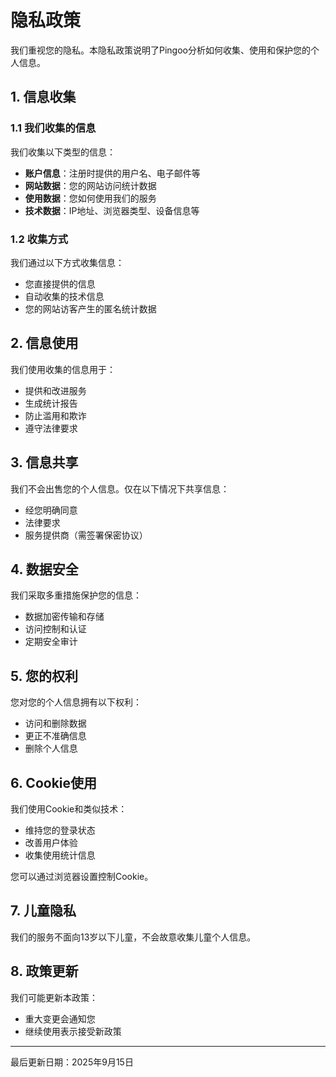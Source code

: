 # 隐私政策

我们重视您的隐私。本隐私政策说明了Pingoo分析如何收集、使用和保护您的个人信息。

## 1. 信息收集

### 1.1 我们收集的信息

我们收集以下类型的信息：

- **账户信息**：注册时提供的用户名、电子邮件等
- **网站数据**：您的网站访问统计数据
- **使用数据**：您如何使用我们的服务
- **技术数据**：IP地址、浏览器类型、设备信息等

### 1.2 收集方式

我们通过以下方式收集信息：

- 您直接提供的信息
- 自动收集的技术信息
- 您的网站访客产生的匿名统计数据

## 2. 信息使用

我们使用收集的信息用于：

- 提供和改进服务
- 生成统计报告
- 防止滥用和欺诈
- 遵守法律要求

## 3. 信息共享

我们不会出售您的个人信息。仅在以下情况下共享信息：

- 经您明确同意
- 法律要求
- 服务提供商（需签署保密协议）

## 4. 数据安全

我们采取多重措施保护您的信息：

- 数据加密传输和存储
- 访问控制和认证
- 定期安全审计

## 5. 您的权利

您对您的个人信息拥有以下权利：

- 访问和删除数据
- 更正不准确信息
- 删除个人信息

## 6. Cookie使用

我们使用Cookie和类似技术：

- 维持您的登录状态
- 改善用户体验
- 收集使用统计信息

您可以通过浏览器设置控制Cookie。

## 7. 儿童隐私

我们的服务不面向13岁以下儿童，不会故意收集儿童个人信息。

## 8. 政策更新

我们可能更新本政策：

- 重大变更会通知您
- 继续使用表示接受新政策

---

最后更新日期：2025年9月15日
